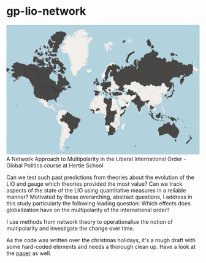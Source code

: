 # gp-lio-network
![header-image](https://github.com/heissjl/gp-lio-network/blob/main/preview.jpg)
A Network Approach to Multipolarity in the Liberal International Order - Global Politics course at Hertie School

Can we test such past predictions from theories about the evolution of the LIO and gauge which theories provided the most value? Can we track aspects of the state of the LIO using quantitative measures in a reliable manner? Motivated by these overarching, abstract questions, I address in this study particularly the following leading question: Which effects does globalization have on the multipolarity of the international order?

I use methods from network theory to operationalise the notion of multipolarity and investigate the change over time.

As the code was written over the christmas holidays, it's a rough draft with some hard-coded elements and needs a thorough clean up. Have a look at the [paper](https://github.com/heissjl/gp-lio-network/blob/main/Final_Paper.pdf) as well.
